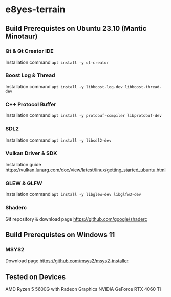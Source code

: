 # e8yes-terrain

## Build Prerequistes on Ubuntu 23.10 (Mantic Minotaur)
### Qt & Qt Creator IDE
Installation command ```apt install -y qt-creator```

### Boost Log & Thread
Installation command ```apt install -y libboost-log-dev libboost-thread-dev```

### C++ Protocol Buffer
Installation command ```apt install -y protobuf-compiler libprotobuf-dev```

### SDL2
Installation command ```apt install -y libsdl2-dev```

### Vulkan Driver & SDK
Installation guide https://vulkan.lunarg.com/doc/view/latest/linux/getting_started_ubuntu.html

### GLEW & GLFW
Installation command ```apt install -y libglew-dev libglfw3-dev```

### Shaderc
Git repository & download page https://github.com/google/shaderc

## Build Prerequistes on Windows 11
### MSYS2
Download page https://github.com/msys2/msys2-installer

## Tested on Devices
AMD Ryzen 5 5600G with Radeon Graphics
NVIDIA GeForce RTX 4060 Ti
